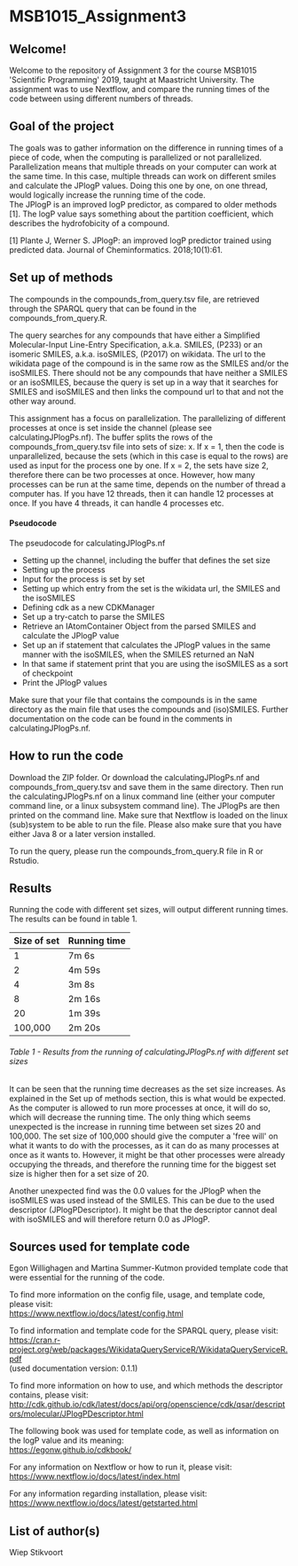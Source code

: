 # MSB1015_Assignment3
## Welcome!
Welcome to the repository of Assignment 3 for the course MSB1015 'Scientific Programming' 2019, taught at Maastricht University. The assignment was to use Nextflow, and compare the running times of the code between using different numbers of threads.

## Goal of the project
The goals was to gather information on the difference in running times of a piece of code, when the computing is parallelized or not parallelized. Parallelization means that multiple threads on your computer can work at the same time. In this case, multiple threads can work on different smiles and calculate the JPlogP values. Doing this one by one, on one thread, would logically increase the running time of the code.  
The JPlogP is an improved logP predictor, as compared to older methods [1]. The logP value says something about the partition coefficient, which describes the hydrofobicity of a compound. 

[1] Plante J, Werner S. JPlogP: an improved logP predictor trained using predicted data. Journal of Cheminformatics. 2018;10(1):61.

## Set up of methods
The compounds in the compounds_from_query.tsv file, are retrieved through the SPARQL query that can be found in the compounds_from_query.R. 

The query searches for any compounds that have either a Simplified Molecular-Input Line-Entry Specification, a.k.a. SMILES, (P233) or an isomeric SMILES, a.k.a. isoSMILES, (P2017) on wikidata. The url to the wikidata page of the compound is in the same row as the SMILES and/or the isoSMILES. There should not be any compounds that have neither a SMILES or an isoSMILES, because the query is set up in a way that it searches for SMILES and isoSMILES and then links the compound url to that and not the other way around.  

This assignment has a focus on parallelization. The parallelizing of different processes at once is set inside the channel (please see calculatingJPlogPs.nf). The buffer splits the rows of the compounds_from_query.tsv file into sets of size: x. If x = 1, then the code is unparallelized, because the sets (which in this case is equal to the rows) are used as input for the process one by one. If x = 2, the sets have size 2, therefore there can be two processes at once. However, how many processes can be run at the same time, depends on the number of thread a computer has. If you have 12 threads, then it can handle 12 processes at once. If you have 4 threads, it can handle 4 processes etc.  

#### Pseudocode 
The pseudocode for calculatingJPlogPs.nf
- Setting up the channel, including the buffer that defines the set size
- Setting up the process
- Input for the process is set by set
- Setting up which entry from the set is the wikidata url, the SMILES and the isoSMILES
- Defining cdk as a new CDKManager
- Set up a try-catch to parse the SMILES
- Retrieve an IAtomContainer Object from the parsed SMILES and calculate the JPlogP value
- Set up an if statement that calculates the JPlogP values in the same manner with the isoSMILES, when the SMILES returned an NaN
- In that same if statement print that you are using the isoSMILES as a sort of checkpoint
- Print the JPlogP values

Make sure that your file that contains the compounds is in the same directory as the main file that uses the compounds and (iso)SMILES. 
Further documentation on the code can be found in the comments in calculatingJPlogPs.nf. 

## How to run the code
Download the ZIP folder. Or download the calculatingJPlogPs.nf and compounds_from_query.tsv and save them in the same directory. Then run the calculatingJPlogPs.nf on a linux command line (either your computer command line, or a linux subsystem command line). The JPlogPs are then printed on the command line. Make sure that Nextflow is loaded on the linux (sub)system to be able to run the file. Please also make sure that you have either Java 8 or a later version installed.  

To run the query, please run the compounds_from_query.R file in R or Rstudio. 

## Results
Running the code with different set sizes, will output different running times. The results can be found in table 1.

| Size of set | Running time |
|-------------|--------------|
| 1           | 7m 6s        |
| 2           | 4m 59s       |
| 4           | 3m 8s        |
| 8           | 2m 16s       |
| 20          | 1m 39s       |
| 100,000     | 2m 20s       |
###### Table 1 - Results from the running of calculatingJPlogPs.nf with different set sizes

It can be seen that the running time decreases as the set size increases. As explained in the Set up of methods section, this is what would be expected. As the computer is allowed to run more processes at once, it will do so, which will decrease the running time. The only thing which seems unexpected is the increase in running time between set sizes 20 and 100,000. The set size of 100,000 should give the computer a 'free will' on what it wants to do with the processes, as it can do as many processes at once as it wants to. However, it might be that other processes were already occupying the threads, and therefore the running time for the biggest set size is higher then for a set size of 20.  
  
Another unexpected find was the 0.0 values for the JPlogP when the isoSMILES was used instead of the SMILES. This can be due to the used descriptor (JPlogPDescriptor). It might be that the descriptor cannot deal with isoSMILES and will therefore return 0.0 as JPlogP.

## Sources used for template code
Egon Willighagen and Martina Summer-Kutmon provided template code that were essential for the running of the code.

To find more information on the config file, usage, and template code, please visit:  
https://www.nextflow.io/docs/latest/config.html

To find information and template code for the SPARQL query, please visit:  
https://cran.r-project.org/web/packages/WikidataQueryServiceR/WikidataQueryServiceR.pdf  
(used documentation version: 0.1.1)

To find more information on how to use, and which methods the descriptor contains, please visit:  
http://cdk.github.io/cdk/latest/docs/api/org/openscience/cdk/qsar/descriptors/molecular/JPlogPDescriptor.html

The following book was used for template code, as well as information on the logP value and its meaning:  
https://egonw.github.io/cdkbook/

For any information on Nextflow or how to run it, please visit:  
https://www.nextflow.io/docs/latest/index.html

For any information regarding installation, please visit:  
https://www.nextflow.io/docs/latest/getstarted.html

## List of author(s)
Wiep Stikvoort
